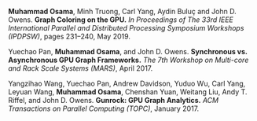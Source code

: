 **Muhammad Osama**, Minh Truong, Carl Yang, Aydin Buluç and John D. Owens. **Graph Coloring on the GPU.** *In Proceedings of The 33rd IEEE International Parallel and Distributed Processing Symposium Workshops (IPDPSW)*, pages 231–240, May 2019.

Yuechao Pan, **Muhammad Osama**, and John D. Owens. **Synchronous vs. Asynchronous GPU Graph Frameworks.** *The 7th Workshop on Multi-core and Rack Scale Systems (MARS)*, April 2017.

Yangzihao Wang, Yuechao Pan, Andrew Davidson, Yuduo Wu, Carl Yang, Leyuan Wang, **Muhammad Osama**, Chenshan Yuan, Weitang Liu, Andy T. Riffel, and John D. Owens. **Gunrock: GPU Graph Analytics.** *ACM Transactions on Parallel Computing (TOPC)*,
January 2017.
